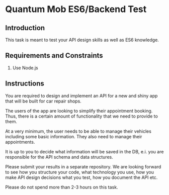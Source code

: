 # Quantum Mob ES6/Backend Test

## Introduction

This task is meant to test your API design skills as well as ES6 knowledge.

## Requirements and Constraints

1. Use Node.js

## Instructions

You are required to design and implement an API for a new and shiny app
that will be built for car repair shops.

The users of the app are looking to simplify their appointment booking.
Thus, there is a certain amount of functionality that we need to provide to them.

At a very minimum, the user needs to be able to manage their vehicles
including some basic information. They also need to manage their appointments.

It is up to you to decide what information will be saved in the DB, e.i.
you are responsible for the API schema and data structures.

Please submit your results in a separate repository. We are looking
forward to see how you structure your code, what technology you use,
how you make API design decisions what you test, how you document the API etc.

Please do not spend more than 2-3 hours on this task.
